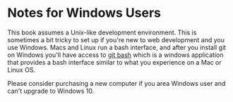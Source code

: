# Notes for Windows Users

This book assumes a Unix-like development environment. This is sometimes a bit tricky to set up if you're new to web development and you use Windows. Macs and Linux run a bash interface, and after you install git on Windows you'll have access to [git bash](https://gitforwindows.org/) which is a windows application that provides a bash interface similar to what you experience on a Mac or Linux OS.

Please consider purchasing a new computer if you area Windows user and can't upgrade to Windows 10.  



